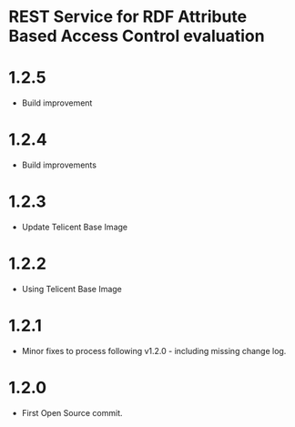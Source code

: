# REST Service for RDF Attribute Based Access Control evaluation

# 1.2.5
- Build improvement

# 1.2.4
- Build improvements

# 1.2.3
- Update Telicent Base Image

# 1.2.2
- Using Telicent Base Image

# 1.2.1 
- Minor fixes to process following v1.2.0 - including missing change log.

# 1.2.0
- First Open Source commit.